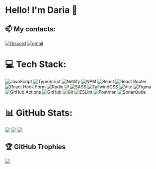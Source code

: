 # Hello! I'm Daria 🧚

## 📫 My contacts:


[![Discord](https://img.shields.io/badge/Discord-%237289DA.svg?logo=discord&logoColor=white)](https://discord.gg/zagorky) [![email](https://img.shields.io/badge/Email-D14836?logo=gmail&logoColor=white)](mailto:immelnikovadaria@inbox.ru) 



# 💻 Tech Stack:
![JavaScript](https://img.shields.io/badge/javascript-%23323330.svg?style=for-the-badge&logo=javascript&logoColor=%23F7DF1E) ![TypeScript](https://img.shields.io/badge/typescript-%23007ACC.svg?style=for-the-badge&logo=typescript&logoColor=white) ![Netlify](https://img.shields.io/badge/netlify-%23000000.svg?style=for-the-badge&logo=netlify&logoColor=#00C7B7) ![NPM](https://img.shields.io/badge/NPM-%23CB3837.svg?style=for-the-badge&logo=npm&logoColor=white) ![React](https://img.shields.io/badge/react-%2320232a.svg?style=for-the-badge&logo=react&logoColor=%2361DAFB) ![React Router](https://img.shields.io/badge/React_Router-CA4245?style=for-the-badge&logo=react-router&logoColor=white) ![React Hook Form](https://img.shields.io/badge/React%20Hook%20Form-%23EC5990.svg?style=for-the-badge&logo=reacthookform&logoColor=white) ![Radix UI](https://img.shields.io/badge/radix%20ui-161618.svg?style=for-the-badge&logo=radix-ui&logoColor=white) ![SASS](https://img.shields.io/badge/SASS-hotpink.svg?style=for-the-badge&logo=SASS&logoColor=white) ![TailwindCSS](https://img.shields.io/badge/tailwindcss-%2338B2AC.svg?style=for-the-badge&logo=tailwind-css&logoColor=white) ![Vite](https://img.shields.io/badge/vite-%23646CFF.svg?style=for-the-badge&logo=vite&logoColor=white) ![Figma](https://img.shields.io/badge/figma-%23F24E1E.svg?style=for-the-badge&logo=figma&logoColor=white) ![GitHub Actions](https://img.shields.io/badge/github%20actions-%232671E5.svg?style=for-the-badge&logo=githubactions&logoColor=white) ![GitHub](https://img.shields.io/badge/github-%23121011.svg?style=for-the-badge&logo=github&logoColor=white) ![Git](https://img.shields.io/badge/git-%23F05033.svg?style=for-the-badge&logo=git&logoColor=white) ![ESLint](https://img.shields.io/badge/ESLint-4B3263?style=for-the-badge&logo=eslint&logoColor=white) ![Postman](https://img.shields.io/badge/Postman-FF6C37?style=for-the-badge&logo=postman&logoColor=white) ![SonarQube](https://img.shields.io/badge/SonarQube-black?style=for-the-badge&logo=sonarqube&logoColor=4E9BCD)
# 📊 GitHub Stats:
![](https://github-readme-stats.vercel.app/api?username=zagorky&theme=dark&hide_border=false&include_all_commits=false&count_private=false)
![](https://nirzak-streak-stats.vercel.app/?user=zagorky&theme=dark&hide_border=false)
![](https://github-readme-stats.vercel.app/api/top-langs/?username=zagorky&theme=dark&hide_border=false&include_all_commits=false&count_private=false&layout=compact)

## 🏆 GitHub Trophies
![](https://github-profile-trophy.vercel.app/?username=zagorky&theme=dracula&no-frame=false&no-bg=true&margin-w=4)

<!-- Proudly created with GPRM ( https://gprm.itsvg.in ) -->
[//]: # (### Audio Player)

[//]: # ()
[//]: # (- Stack:HTML5, CSS, JS)

[//]: # (- Deploy: [zagorky.github.io/audio-player/audio-player/]&#40;zagorky.github.io/audio-player/audio-player/&#41;)

[//]: # (- Repo: [https://github.com/zagorky/Audio-player/tree/gh-pages]&#40;https://github.com/zagorky/Audio-player/tree/gh-pages&#41;)

[//]: # ()
[//]: # (![gif]&#40;https://github.com/zagorky/zagorky/blob/0159dd08fcf5ca5c8a47c29183090e62a7d8fbe9/src/player.gif&#41;)

[//]: # (### Whack-A-Mole)

[//]: # ()
[//]: # (- Stack:HTML5, CSS, JS)

[//]: # (- Deploy: [https://zagorky.github.io/Whack-A-Mole/random-game/]&#40;https://zagorky.github.io/Whack-A-Mole/random-game/&#41; )

[//]: # (- Repo: [https://github.com/zagorky/Whack-A-Mole]&#40;https://github.com/zagorky/Whack-A-Mole&#41;)

[//]: # ()
[//]: # (![gif]&#40;https://github.com/zagorky/zagorky/blob/main/src/game.gif&#41;)

[//]: # ()
[//]: # (### Photo Gallery)

[//]: # ()
[//]: # (- Stack:HTML5, CSS, JS)

[//]: # (- Deploy: [https://zagorky.github.io/Photo-gallery/photo-gallery/]&#40;https://zagorky.github.io/Photo-gallery/photo-gallery/&#41;)

[//]: # (- Repo: [https://github.com/zagorky/Photo-gallery]&#40;https://github.com/zagorky/Photo-gallery&#41;)

[//]: # ()
[//]: # (![gif]&#40;https://github.com/zagorky/zagorky/blob/0159dd08fcf5ca5c8a47c29183090e62a7d8fbe9/src/gallery.gif&#41;)


<!--[![GitHub Streak](http://github-readme-streak-stats.herokuapp.com?user=zagorky&theme=shadow-orange)](https://git.io/streak-stats)  -->

<!--
**zagorky/zagorky** is a ✨ _special_ ✨ repository because its `README.md` (this file) appears on your GitHub profile.

Here are some ideas to get you started:

- 🔭 I’m currently working on ...
- 🌱 I’m currently learning ...
- 👯 I’m looking to collaborate on ...
- 🤔 I’m looking for help with ...
- 💬 Ask me about ...
- 📫 How to reach me: ...
- 😄 Pronouns: ...
- ⚡ Fun fact: ...
-->

